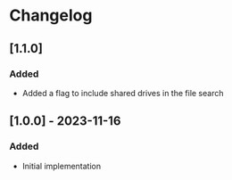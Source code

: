 # Changelog

## [1.1.0]
### Added
- Added a flag to include shared drives in the file search

## [1.0.0] - 2023-11-16
### Added
- Initial implementation
